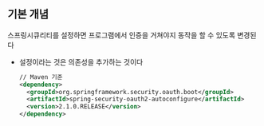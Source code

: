 ## 기본 개념
스프링시큐리티를 설정하면 프로그램에서 인증을 거쳐야지 동작을 할 수 있도록 변경된다
- 설정이라는 것은 의존성을 추가하는 것이다
   ~~~xml
   // Maven 기준
   <dependency>
     <groupId>org.springframework.security.oauth.boot</groupId>
     <artifactId>spring-security-oauth2-autoconfigure</artifactId>
     <version>2.1.0.RELEASE</version>
   </dependency>
   ~~~